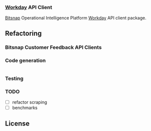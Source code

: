 ### [Workday]() API Client

[Bitsnap](https://bitsnap.io) Operational Intelligence Platform [Workday]() API client package.

## Refactoring

### Bitsnap Customer Feedback API Clients

### Code generation

```bash

```

### Testing

### TODO
 - [ ] refactor scraping
 - [ ] benchmarks

## License
